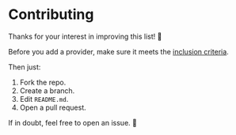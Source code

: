 # Contributing

Thanks for your interest in improving this list! 🎉

Before you add a provider, make sure it meets the [inclusion criteria](README.md#-inclusion-criteria).

Then just:

1. Fork the repo.
2. Create a branch.
3. Edit `README.md`.
4. Open a pull request.

If in doubt, feel free to open an issue. 🙌
